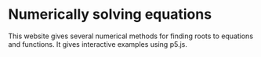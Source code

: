 # Numerically solving equations
This website gives several numerical methods for finding roots to equations and functions. It gives interactive examples using p5.js.
